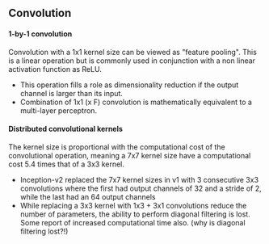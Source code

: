 ## Convolution

#### 1-by-1 convolution
Convolution with a 1x1 kernel size can be viewed as "feature pooling". This is a
linear operation but is commonly used in conjunction with a non linear
activation function as ReLU.
  - This operation fills a role as dimensionality reduction if the output channel is
  larger than its input.
  - Combination of 1x1 (x F) convolution is mathematically equivalent to a
  multi-layer perceptron.


#### Distributed convolutional kernels
The kernel size is proportional with the computational cost of the convolutional
operation, meaning a 7x7 kernel size have a computational cost 5.4 times that of
a 3x3 kernel.
  - Inception-v2 replaced the 7x7 kernel sizes in v1 with 3 consecutive 3x3
  convolutions where the first had output channels of 32 and a stride of 2,
  while the last had an 64 output channels
  - While replacing a 3x3 kernel with 1x3 + 3x1 convolutions reduce the number
  of parameters, the ability to perform diagonal filtering is lost. Some report
  of increased computational time also. (why is diagonal filtering lost?!)
